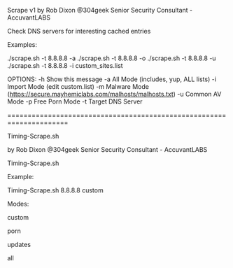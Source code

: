 Scrape v1
by Rob Dixon @304geek
Senior Security Consultant - AccuvantLABS

Check DNS servers for interesting cached entries

Examples:

./scrape.sh -t 8.8.8.8 -a
./scrape.sh -t 8.8.8.8 -o
./scrape.sh -t 8.8.8.8 -u
./scrape.sh -t 8.8.8.8 -i custom_sites.list

OPTIONS:
 -h      Show this message
 -a      All Mode (includes, yup, ALL lists)
 -i      Import Mode (edit custom.list)
 -m      Malware Mode (https://secure.mayhemiclabs.com/malhosts/malhosts.txt)
 -u      Common AV Mode
 -p      Free Porn Mode
 -t      Target DNS Server

=====================================================================

Timing-Scrape.sh

by Rob Dixon @304geek
Senior Security Consultant - AccuvantLABS

Timing-Scrape.sh <server-ip> <mode>

Example:

Timing-Scrape.sh 8.8.8.8 custom

Modes:

custom

porn

updates

all
